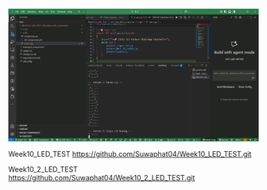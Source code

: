 ![alt text](image.png)

Week10_LED_TEST
https://github.com/Suwaphat04/Week10_LED_TEST.git

Week10_2_LED_TEST
https://github.com/Suwaphat04/Week10_2_LED_TEST.git
